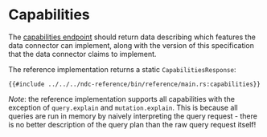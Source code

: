# Capabilities

The [capabilities endpoint](../specification/capabilities.md) should return data describing which features the data connector can implement, along with the version of this specification that the data connector claims to implement.

The reference implementation returns a static `CapabilitiesResponse`:

```rust,no_run,noplayground
{{#include ../../../ndc-reference/bin/reference/main.rs:capabilities}}
```

_Note_: the reference implementation supports all capabilities with the exception of `query.explain` and `mutation.explain`. This is because all queries are run in memory by naively interpreting the query request - there is no better description of the query plan than the raw query request itself!
